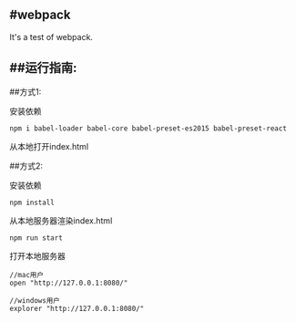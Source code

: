 #webpack
-----
It's a test of webpack.

##运行指南:
-----
##方式1:

安装依赖
```
npm i babel-loader babel-core babel-preset-es2015 babel-preset-react
```
从本地打开index.html

##方式2:

安装依赖
```
npm install
```
从本地服务器渲染index.html
```
npm run start
```
打开本地服务器
```
//mac用户
open "http://127.0.0.1:8080/"

//windows用户
explorer "http://127.0.0.1:8080/"
```